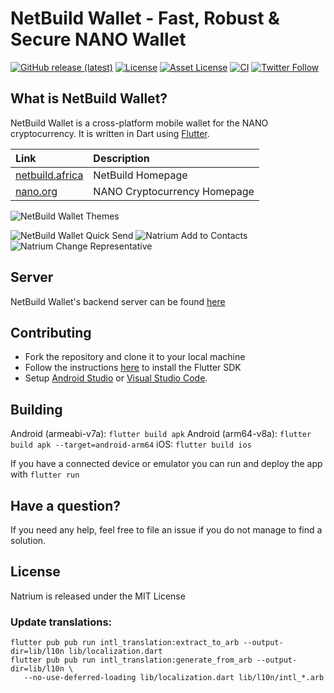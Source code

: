 # NetBuild Wallet - Fast, Robust & Secure NANO Wallet

[![GitHub release (latest)](https://img.shields.io/github/v/release/appditto/natrium_wallet_flutter)](https://github.com/appditto/natrium_wallet_flutter/releases) [![License](https://img.shields.io/badge/license-MIT-green)](https://github.com/appditto/natrium_wallet_flutter/blob/master/LICENSE) [![Asset License](https://img.shields.io/badge/asset%20license-proprietary-orange)](https://github.com/appditto/natrium_wallet_flutter/blob/master/LICENSE) [![CI](https://github.com/appditto/natrium_wallet_flutter/workflows/CI/badge.svg)](https://github.com/appditto/natrium_wallet_flutter/actions?query=workflow%3ACI) [![Twitter Follow](https://img.shields.io/twitter/follow/NatriumIO?style=social)](https://twitter.com/intent/follow?screen_name=NatriumIO)


## What is NetBuild Wallet?

NetBuild Wallet is a cross-platform mobile wallet for the NANO cryptocurrency. It is written in Dart using [Flutter](https://flutter.io).

| Link | Description |
| :----- | :------ |
[netbuild.africa](https://natrium.io) | NetBuild Homepage
[nano.org](https://nano.org) | NANO Cryptocurrency Homepage

![NetBuild Wallet Themes](https://natrium.io/assets/natrium-themes.jpg)

![NetBuild Wallet Quick Send](https://natrium.io/assets/natrium-qt-1.gif) ![Natrium Add to Contacts](https://natrium.io/assets/natrium-qt-2.gif) ![Natrium Change Representative](https://natrium.io/assets/natrium-qt-4.gif)

## Server

NetBuild Wallet's backend server can be found [here](https://github.com/appditto/natrium-wallet-server)

## Contributing

* Fork the repository and clone it to your local machine
* Follow the instructions [here](https://flutter.io/docs/get-started/install) to install the Flutter SDK
* Setup [Android Studio](https://flutter.io/docs/development/tools/android-studio) or [Visual Studio Code](https://flutter.io/docs/development/tools/vs-code).

## Building

Android (armeabi-v7a): `flutter build apk`
Android (arm64-v8a): `flutter build apk --target=android-arm64`
iOS: `flutter build ios`

If you have a connected device or emulator you can run and deploy the app with `flutter run`

## Have a question?

If you need any help, feel free to file an issue if you do not manage to find a solution.

## License

Natrium is released under the MIT License

### Update translations:

```
flutter pub pub run intl_translation:extract_to_arb --output-dir=lib/l10n lib/localization.dart
flutter pub pub run intl_translation:generate_from_arb --output-dir=lib/l10n \
   --no-use-deferred-loading lib/localization.dart lib/l10n/intl_*.arb
```

